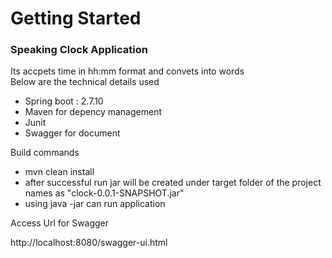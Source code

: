 # Getting Started

### Speaking Clock Application
Its accpets time in  hh:mm format and convets into words 
<br>
Below are the technical details used 

* Spring boot : 2.7.10
* Maven  for depency management
* Junit 
* Swagger for document

Build commands
* mvn clean install
* after successful run jar will be created under target folder of the project names as "clock-0.0.1-SNAPSHOT.jar"
* using java -jar can run application

Access Url for Swagger<br>

http://localhost:8080/swagger-ui.html
